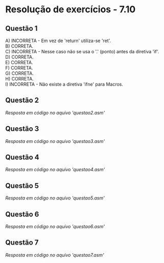 #  Resolução de exercícios - 7.10 

##  Questão 1
A) INCORRETA - Em vez de 'return' utiliza-se 'ret'.    
B) CORRETA.  
C) INCORRETA - Nesse caso não se usa o '.' (ponto) antes da diretiva 'if'.   
D) CORRETA.      
E) CORRETA.   
F) CORRETA.  
G) CORRETA.  
H) CORRETA.  
I) INCORRETA - Não existe a diretiva 'ifne' para Macros. 

## Questão 2
*Resposta em código no aquivo 'questao2.asm'*

## Questão 3
*Resposta em código no aquivo 'questao3.asm'*

## Questão 4
*Resposta em código no aquivo 'questao4.asm'*

## Questão 5
*Resposta em código no aquivo 'questao5.asm'*

## Questão 6
*Resposta em código no aquivo 'questao6.asm'*

## Questão 7
*Resposta em código no aquivo 'questao7.asm'*
